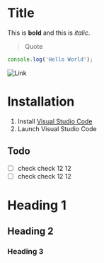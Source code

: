 # Title

This is **bold** and this is *italic*.

> Quote

```js
console.log('Hello World');
```

![Link](https://google.com)

# Installation

1.  Install [Visual Studio Code](https://code.visualstudio.com/)
2.  Launch Visual Studio Code

## Todo

- [ ] check check 12 12
- [ ] check check 12 12

Heading 1
========

Heading 2
--------------

### Heading 3
